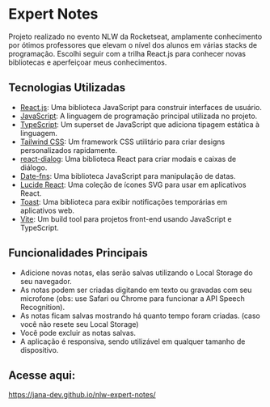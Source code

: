 # Expert Notes

Projeto realizado no evento NLW da Rocketseat, amplamente conhecimento por ótimos professores que elevam o nível dos alunos em várias stacks de programação.
Escolhi seguir com a trilha React.js para conhecer novas bibliotecas e aperfeiçoar meus conhecimentos.

## Tecnologias Utilizadas

- [React.js](https://reactjs.org/): Uma biblioteca JavaScript para construir interfaces de usuário.
- [JavaScript](https://developer.mozilla.org/pt-BR/docs/Web/JavaScript): A linguagem de programação principal utilizada no projeto.
- [TypeScript](https://www.typescriptlang.org/): Um superset de JavaScript que adiciona tipagem estática à linguagem.
- [Tailwind CSS](https://tailwindcss.com/): Um framework CSS utilitário para criar designs personalizados rapidamente.
- [react-dialog](https://github.com/radix-ui/react-dialog): Uma biblioteca React para criar modais e caixas de diálogo.
- [Date-fns](https://date-fns.org/): Uma biblioteca JavaScript para manipulação de datas.
- [Lucide React](https://github.com/lucide-icons/lucide): Uma coleção de ícones SVG para usar em aplicativos React.
- [Toast](https://sonner.emilkowal.ski/): Uma biblioteca para exibir notificações temporárias em aplicativos web.
- [Vite](https://vitejs.dev/): Um build tool para projetos front-end usando JavaScript e TypeScript.

## Funcionalidades Principais

- Adicione novas notas, elas serão salvas utilizando o Local Storage do seu navegador.
- As notas podem ser criadas digitando em texto ou gravadas com seu microfone (obs: use Safari ou Chrome para funcionar a API Speech Recognition).
- As notas ficam salvas mostrando há quanto tempo foram criadas. (caso você não resete seu Local Storage)
- Você pode excluir as notas salvas.
- A aplicação é responsiva, sendo utilizável em qualquer tamanho de dispositivo.

## Acesse aqui:

https://jana-dev.github.io/nlw-expert-notes/
